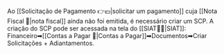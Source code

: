 Ao [[Solicitação de Pagamento 👉💵|solicitar um pagamento]] cuja [[Nota Fiscal 📃|nota fiscal]] ainda não foi emitida, é necessário criar um SCP. A criação do SCP pode ser acessada na tela do [[SIAT🚚🌐|SIAT]]: Financeiro➡[[Contas a Pagar 💸|Contas a Pagar]]➡Documentos➡Criar Solicitações + Adiantamentos.